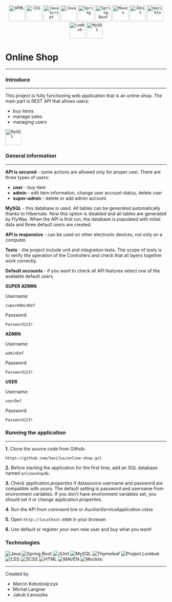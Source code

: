<div align="center">
	<code><img height="50" src="https://user-images.githubusercontent.com/25181517/192158954-f88b5814-d510-4564-b285-dff7d6400dad.png" alt="HTML" title="HTML" /></code>
	<code><img height="50" src="https://user-images.githubusercontent.com/25181517/183898674-75a4a1b1-f960-4ea9-abcb-637170a00a75.png" alt="CSS" title="CSS" /></code>
	<code><img height="50" src="https://user-images.githubusercontent.com/25181517/117447155-6a868a00-af3d-11eb-9cfe-245df15c9f3f.png" alt="JavaScript" title="JavaScript" /></code>
	<code><img height="50" src="https://user-images.githubusercontent.com/25181517/117201156-9a724800-adec-11eb-9a9d-3cd0f67da4bc.png" alt="Java" title="Java" /></code>
	<code><img height="50" src="https://user-images.githubusercontent.com/25181517/117201470-f6d56780-adec-11eb-8f7c-e70e376cfd07.png" alt="Spring" title="Spring" /></code>
	<code><img height="50" src="https://user-images.githubusercontent.com/25181517/183891303-41f257f8-6b3d-487c-aa56-c497b880d0fb.png" alt="Spring Boot" title="Spring Boot" /></code>
	<code><img height="50" src="https://user-images.githubusercontent.com/25181517/117207242-07d5a700-adf4-11eb-975e-be04e62b984b.png" alt="Maven" title="Maven" /></code>
	<code><img height="50" src="https://user-images.githubusercontent.com/25181517/117533873-484d4480-afef-11eb-9fad-67c8605e3592.png" alt="JUnit" title="JUnit" /></code>
	<code><img height="50" src="https://user-images.githubusercontent.com/25181517/183892181-ad32b69e-3603-418c-b8e7-99e976c2a784.png" alt="mocikto" title="mocikto" /></code>
	<code><img height="50" src="https://user-images.githubusercontent.com/25181517/190229463-87fa862f-ccf0-48da-8023-940d287df610.png" alt="Lombok" title="Lombok" /></code>
	<code><img height="50" src="https://user-images.githubusercontent.com/25181517/183896128-ec99105a-ec1a-4d85-b08b-1aa1620b2046.png" alt="MySQL" title="MySQL" /></code>
</div>

# Online Shop
***
### Introduce
***
This project is fully functioning web application that is an online shop. 
The main part is REST API that allows users:
- buy items
- manage sales
- managing users

<code><img height="50" src="C:\Users\48531\OneDrive\Pulpit\user account.png" alt="MySQL" title="MySQL" /></code>

### General information
***
**API is secured** - some actions are allowed only for proper user. There are three types of users:
- **user** - buy item
- **admin** - edit item information, change user account status, delete user
- **super-admin** - delete or add admin account

**MySQL** - this database is used. All tables can be generated automatically thanks to Hibernate. 
Now this option is disabled and all tables are generated by FlyWay. When the API is first run, 
the database is populated with initial data and three default users are created.

**API is responsive** - can be used on other electronic devices, not only on a computer.

**Tests** - the project include unit and integration tests. The scope of tests is to verify the operation of the Controllers 
and check that all layers together work correctly.

**Default accounts** - if you want to check all API features select one of the available default users

**SUPER ADMIN**

Username:
````
superAdminDef
````
Password:
````
Password123!
````

**ADMIN**

Username:
````
adminDef
````
Password:
````
Password123!
````

**USER**

Username:
````
userDef
````
Password:
````
Password123!
````



### Running the application
***

**1.** Clone the source code from Github:
````
https://github.com/Savilus/online-shop.git
````

**2.** Before starting the application for the first time, add an SQL database named 
`````onlineshopdb`````.

**3.** Check *application.properties* if datasource username and password are compatible with yours. 
The default setting is password and username from environment variables. 
If you don't have environment variables set, you should set it or change application.properties.

**4.** Run the API from command line or *AuctionServiceApplication.class*

**5.** Open ````http://localhost:8080```` in your browser.

**6.** Use default or register your own new user and buy what you want!


### Technologies
![Java](https://img.shields.io/badge/Java-17-blue.svg)
![Spring Boot](https://img.shields.io/badge/Spring%20Boot-2.7.6-blue.svg)
![JUnit](https://img.shields.io/badge/JUnit-5.8.2-blue.svg)
![MySQL](https://img.shields.io/badge/MySQL-8.0.31-blue.svg)
![Thymeleaf](https://img.shields.io/badge/Thymeleaf-3.1.1-blue.svg)
![Project Lombok](https://img.shields.io/badge/Project%20Lombok-grey.svg)
![CSS](https://img.shields.io/badge/CSS-grey.svg)
![SCSS](https://img.shields.io/badge/SCSS-grey.svg)
![HTML](https://img.shields.io/badge/HTML-grey.svg)
![MAVEN](https://img.shields.io/badge/Maven-grey.svg)
![Mockito](https://img.shields.io/badge/Mockito-grey.svg)
***

Created by 
* Marcin Kołodziejczyk
* Michał Langner
* Jakub Łanoszka
